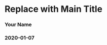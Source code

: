 <!-- R Commander Markdown Template -->

Replace with Main Title
=======================

### Your Name

### 2020-01-07









